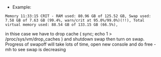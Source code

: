 - Example: 
```
Memory 11:33:15 CRIT - RAM used: 80.96 GB of 125.52 GB, Swap used: 7.58 GB of 7.63 GB (99.4%, warn/crit at 95.0%/99.0%)(!!), Total virtual memory used: 88.54 GB of 133.15 GB (66.5%),
```

in thise case we have to drop cache ( sync; echo 1 > /proc/sys/vm/drop_caches ) and shutdown swap then turn on swap. Progress of swapoff will take lots of time, open new console and do free -mh to see swap is decreasing

